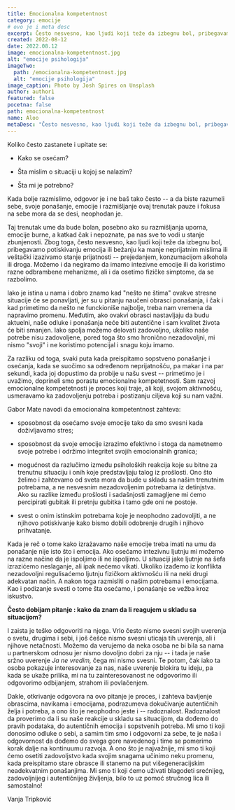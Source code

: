 ```yaml
---
title: Emocionalna kompetentnost
category: emocije
# ovo je i meta desc
excerpt: Često nesvesno, kao ljudi koji teže da izbegnu bol, pribegavamo potiskivanju emocija ili bežanju ka manje neprijatnim mislima
created: 2022-08-12
date: 2022.08.12
image: emocionalna-kompetentnost.jpg
alt: "emocije psihologija"
imageTwo:
  path: /emocionalna-kompetentnost.jpg
  alt: "emocije psihologija"
image_caption: Photo by Josh Spires on Unsplash
author: author1
featured: false
pocetna: false
path: emocionalna-kompetentnost
name: Aloo
metaDesc: "Često nesvesno, kao ljudi koji teže da izbegnu bol, pribegavamo potiskivanju emocija ili bežanju ka manje neprijatnim mislima"
---
```


Koliko često zastanete i upitate se:

-   Kako se osećam?

-   Šta mislim o situaciji u kojoj se nalazim?

-   Šta mi je potrebno?

Kada bolje razmislimo, odgovor je i ne baš tako često -- a da biste
razumeli sebe, svoje ponašanje, emocije i razmišljanje ovaj trenutak
pauze i fokusa na sebe mora da se desi, neophodan je.

Taj trenutak ume da bude bolan, posebno ako su razmišljanja uporna,
emocije burne, a katkad čak i nepoznate, pa nas sve to vodi u stanje
zbunjenosti. Zbog toga, često nesvesno, kao ljudi koji teže da izbegnu
bol, pribegavamo potiskivanju emocija ili bežanju ka manje neprijatnim
mislima ili veštački izazivamo stanje prijatnosti -- prejedanjem,
konzumacijom alkohola ili droga. Možemo i da negiramo da imamo intezivne
emocije ili da koristimo razne odbrambene mehanizme, ali i da osetimo
fizičke simptome, da se razbolimo.

Iako je istina u nama i dobro znamo kad "nešto ne štima" ovakve
stresne situacije će se ponavljati, jer su u pitanju naučeni obrasci
ponašanja, i čak i kad primetimo da nešto ne funckioniše najbolje, treba
nam vremena da napravimo promenu. Međutim, ako ovakvi obrasci
nastavljaju da budu aktuelni, naše odluke i ponašanja neće biti
autentične i sam kvalitet života će biti smanjen. Iako spolja možemo
delovati zadovoljno, ukoliko naše potrebe nisu zadovoljene, pored toga
što smo hronično nezadovoljni, mi nismo "svoji" i ne koristimo
potencijal i snagu koju imamo.

Za razliku od toga, svaki puta kada preispitamo sopstveno ponašanje i
osećanja, kada se suočimo sa određenom neprijatnošću, pa makar i na par
sekundi, kada joj dopustimo da probije u našu svest -- primetimo je i
uvažimo, doprineli smo porastu emocionalne kompetetnosti. Sam razvoj
emocionalne kompetetnosti je proces koji traje, ali koji, svojom
aktivnošću, usmeravamo ka zadovoljenju potreba i postizanju ciljeva koji
su nam važni.

Gabor Mate navodi da emocionalna kompetentnost zahteva:

-   sposobnost da osećamo svoje emocije tako da smo svesni kada
    doživljavamo stres;

-   sposobnost da svoje emocije izrazimo efektivno i stoga da nametnemo
    svoje potrebe i održimo integritet svojih emocionalnih granica;

-   mogućnost da razlučimo između psiholoških reakcija koje su bitne za
    trenutnu situaciju i onih koje predstavljaju talog iz prošlosti. Ono
    što želimo i zahtevamo od sveta mora da bude u skladu sa našim
    trenutnim potrebama, a ne nesvesnim nezadovoljenim potrebama iz
    detinjstva. Ako su razlike između prošlosti i sadašnjosti zamagljene
    mi ćemo percipirati gubitak ili pretnju gubitka i tamo gde oni ne
    postoje.

-   svest o onim istinskim potrebama koje je neophodno zadovoljiti, a ne
    njihovo potiskivanje kako bismo dobili odobrenje drugih i njihovo
    prihvatanje.

Kada je reč o tome kako izrażavamo naše emocije treba imati na umu da
ponašanje nije isto što i emocija. Ako osećamo intezivnu ljutnju mi
možemo na razne načine da je ispoljimo ili ne ispoljimo. U situaciji
jake ljutnje na šefa izrazićemo neslaganje, ali ipak nećemo vikati.
Ukoliko izađemo iz konflikta nezadovoljni regulisaćemo ljutnju fizičkom
aktivnošću ili na neki drugi adekvatan način. A nakon toga razmisliti o
našim potrebama i emocijama. Kao i podizanje svesti o tome šta osećamo,
i ponaśanje se vežba kroz iskustvo.

**Često dobijam pitanje : kako da znam da li reagujem u skladu sa
situacijom?**

I zaista je teško odgovoriti na njega. Vrlo često nismo svesni svojih
uverenja o svetu, drugima i sebi, i još češće nismo svesni uticaja tih
uverenja, ali i njihove netačnosti. Možemo da verujemo da neka osoba ne
bi bila sa nama u partnerskom odnosu jer nismo dovoljno dobri za nju --
i tada je naše sržno uverenje *Ja ne vredim,* čega mi nismo svesni. Te
potom, čak iako ta osoba pokazuje interesovanje za nas, naše uverenje
blokira tu ideju, pa kada se ukaže prilika, mi na tu zainteresovanost ne
odgovorimo ili odgovorimo odbijanjem, strahom ili povlačenjem.

Dakle, otkrivanje odgovora na ovo pitanje je proces, i zahteva bavljenje
obrascima, navikama i emocijama, podrazumeva dokučivanje autentičnih
želja i potreba, a ono što je neophodno jeste i -- radoznalost.
Radoznalost da proverimo da li su naše reakcije u skladu sa situacijom,
da dođemo do pravih podataka, do autentičnih emocija i sopstvenih
potreba. Mi smo ti koji donosimo odluke o sebi, a samim tim smo i
odgovorni za sebe, te je naša i odgovornost da dođemo do svega gore
navedenog i time se pomerimo korak dalje na kontinuumu razvoja. A ono
što je najvažnije, mi smo ti koji ćemo osetiti zadovoljstvo kada svojim
snagama učinimo neku promenu, kada preispitamo stare obrasce ili stanemo
na put višegeneracijskim neadekvatnim ponašanjima. Mi smo ti koji ćemo
uživati blagodeti srećnijeg, zadovoljnijeg i autentičnijeg življenja,
bilo to uz pomoć stručnog lica ili samostalno!

Vanja Tripković